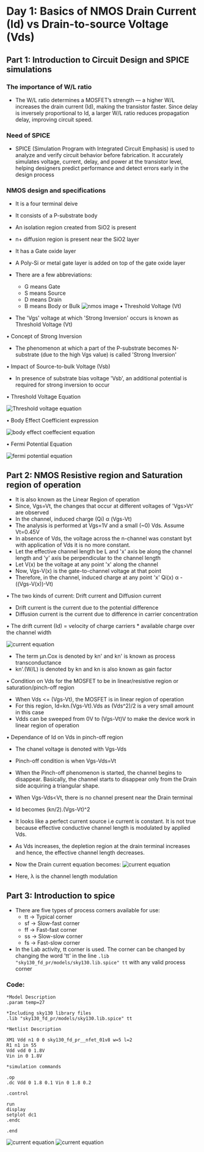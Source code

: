 # Day 1: Basics of NMOS Drain Current (Id) vs Drain-to-source Voltage (Vds)

## Part 1: Introduction to Circuit Design and SPICE simulations
### The importance of W/L ratio
 - The W/L ratio determines a MOSFET’s strength — a higher W/L increases the drain current (Id), making the transistor faster. Since delay is inversely proportional to Id, a larger W/L ratio reduces propagation delay, improving circuit speed.
###  Need of SPICE
 - SPICE (Simulation Program with Integrated Circuit Emphasis) is used to analyze and verify circuit behavior before fabrication. It accurately simulates voltage, current, delay, and power at the transistor level, helping designers predict performance and detect errors early in the design process
### NMOS design and specifications

-   It is a four terminal deive
-   It consists of a P-substrate body
-   An isolation region created from SiO2 is present
-   n+ diffusion region is present near the SiO2 layer
-   It has a Gate oxide layer
-   A Poly-Si or metal gate layer is added on top of the gate oxide layer
-   There are a few abbreviations:
    -   G means Gate
    -   S means Source
    -   D means Drain
    -   B means Body or Bulk
![nmos image](images/nmos.png)
•	Threshold Voltage (Vt)

  - The 'Vgs' voltage at which 'Strong Inversion' occurs is known as Threshold Voltage (Vt)

•	Concept of Strong Inversion

  - The phenomenon at which a part of the P-substrate becomes N-substrate (due to the high Vgs value) is called 'Strong Inversion'

•	Impact of Source-to-bulk Voltage (Vsb)

  - In presence of substrate bias voltage 'Vsb', an additional potential is required for strong inversion to occur

•	Threshold Voltage Equation

![Threshold voltage equation](images/thrs.png)

•	Body Effect Coefficient expression

![body effect coeffecient equation](images/body.png)



•	Fermi Potential Equation

![fermi potential equation](images/fermi.png)


## Part 2: NMOS Resistive region and Saturation region of operation

-   It is also known as the Linear Region of operation
-   Since, Vgs=Vt, the changes that occur at different voltages of 'Vgs>Vt' are observed
-   In the channel, induced charge (Qi) α (Vgs-Vt)
-   The analysis is performed at Vgs=1V and a small (~0) Vds. Assume Vt=0.45V
-   In absence of Vds, the voltage across the n-channel was constant byt with application of Vds it is no more constant.
-   Let the effective channel length be L and 'x' axis be along the channel length and 'y' axis be perpendicular to the channel length
-   Let V(x) be the voltage at any point 'x' along the channel
-   Now, Vgs-V(x) is the gate-to-channel voltage at that point
-   Therefore, in the channel, induced charge at any point 'x' Qi(x) α - ((Vgs-V(x))-Vt)

• The two kinds of current: Drift current and Diffusion current

-   Drift current is the current due to the potential difference
-   Diffusion current is the current due to difference in carrier concentration

• The drift current (Id) = velocity of charge carriers \* available charge over the channel width

![current equation](images/id.png)

-   The term µn.Cox is denoted by kn' and kn' is known as process transconductance
-   kn'.(W/L) is denoted by kn and kn is also known as gain factor

• Condition on Vds for the MOSFET to be in linear/resistive region or saturation/pinch-off region

-   When Vds <= (Vgs-Vt), the MOSFET is in linear region of operation
-   For this region, Id=kn.(Vgs-Vt).Vds as (Vds^2)/2 is a very small amount in this case
-   Vdds can be sweeped from 0V to (Vgs-Vt)V to make the device work in linear region of operation

• Dependance of Id on Vds in pinch-off region

-   The chanel voltage is denoted with Vgs-Vds
-   Pinch-off condition is when Vgs-Vds=Vt
-   When the Pinch-off phenomenon is started, the channel begins to disappear. Basically, the channel starts to disappear only from the Drain side acquiring a triangular shape.
-   When Vgs-Vds<Vt, there is no channel present near the Drain terminal
-   Id becomes (kn/2).(Vgs-Vt)^2
    
-   It looks like a perfect current source i.e current is constant. It is not true because effective conductive channel length is modulated by applied Vds.
    
-   As Vds increases, the depletion region at the drain terminal increases and hence, the effective channel length decreases.
    
-   Now the Drain current equation becomes:
 ![current equation](images/curr.png)
 
- Here, λ is the channel length modulation
  

## Part 3: Introduction to spice
-   There are five types of process corners available for use:
    -   tt -> Typical corner
    -   sf -> Slow-fast corner
    -   ff -> Fast-fast corner
    -   ss -> Slow-slow corner
    -   fs -> Fast-slow corner
-   In the Lab activity, tt corner is used. The corner can be changed by changing the word 'tt' in the line `.lib "sky130_fd_pr/models/sky130.lib.spice" tt` with any valid process corner

### Code:
```
*Model Description
.param temp=27

*Including sky130 library files
.lib "sky130_fd_pr/models/sky130.lib.spice" tt

*Netlist Description

XM1 Vdd n1 0 0 sky130_fd_pr__nfet_01v8 w=5 l=2
R1 n1 in 55
Vdd vdd 0 1.8V
Vin in 0 1.8V

*simulation commands

.op
.dc Vdd 0 1.8 0.1 Vin 0 1.8 0.2

.control

run
display
setplot dc1
.endc

.end
```

![current equation](images/plot1.png)
![current equation](images/plot11.png)
